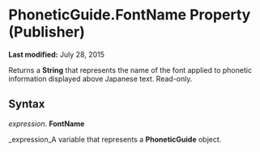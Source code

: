 
# PhoneticGuide.FontName Property (Publisher)

 **Last modified:** July 28, 2015

Returns a  **String** that represents the name of the font applied to phonetic information displayed above Japanese text. Read-only.

## Syntax

 _expression_. **FontName**

 _expression_A variable that represents a  **PhoneticGuide** object.

